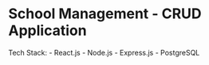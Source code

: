 <h1>School Management - CRUD Application</h1>
Tech Stack:
  - React.js
  - Node.js
  - Express.js
  - PostgreSQL
